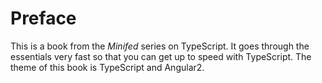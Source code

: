 # Preface

This is a book from the *Minifed* series on TypeScript. It goes through the essentials very fast so that you can get up to speed with TypeScript. The theme of this book is TypeScript and Angular2.
